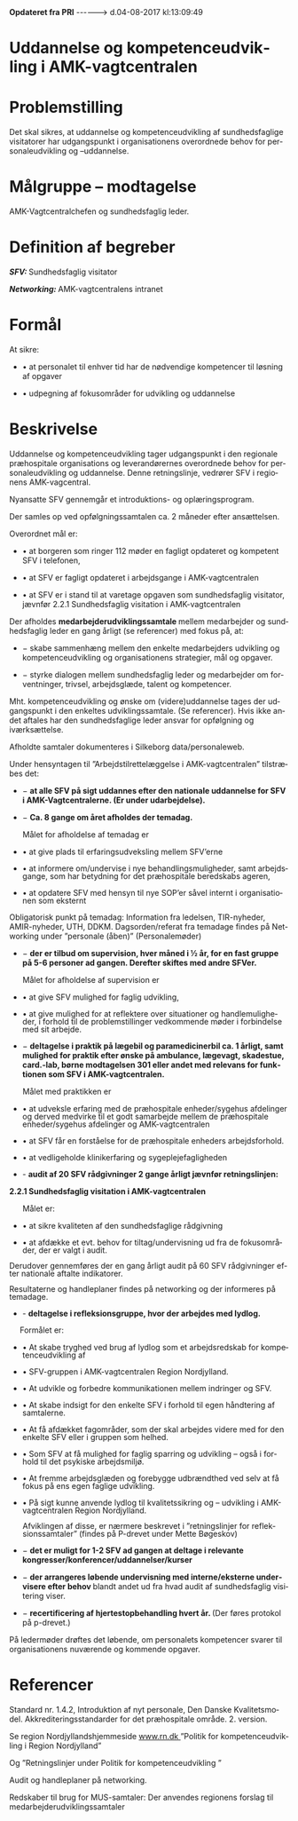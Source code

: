 <!--
.. title: uddannelse-og-kompetenceudvikling-i-amkvagtcentralen
.. slug: uddannelse-og-kompetenceudvikling-i-amkvagtcentralen
.. date: 2017-08-04 13:09:51 UTC+02:00
.. tags: 
.. category: 
.. link: 
.. description: 
.. type: text
.. hidetitle: True
-->

<div class="alert alert-success" role="alert"><b>Opdateret fra PRI</b>  ------>  d.04-08-2017  kl:13:09:49</div>

<div class="document" id="U43ae261f68654217a4555e12a4d0f5bf" lang="da-DK" xml:lang="da-DK" xmlns="http://www.w3.org/1999/xhtml">
 <h1 class="~clause~ Titeloverskrift">
  <span>
   Uddannelse og kompetenceudvikling i AMK-vagtcentralen
  </span>
 </h1>
 <p class="~clause~ Brdtekst">
 </p>
 <h1 class="~clause~ Overskrift1" id="a_7ed8cf00f146493a99889243c9164e55">
  <span>
   Problemstilling
  </span>
 </h1>
 <p class="~clause~ Brdtekst">
  <span>
   Det skal sikres, at uddannelse og kompetenceudvikling af sundhedsfaglige visitatorer har udgangspunkt i organisationens overordnede behov for personaleudvikling og –uddannelse.
  </span>
 </p>
 <p class="~clause~ Brdtekst">
 </p>
 <h1 class="~clause~ Overskrift1" id="a_60b1bf3760eb4023ba45fd8d7ba9fe14">
  <span>
   Målgruppe – modtagelse
  </span>
 </h1>
 <p class="~clause~ Brdtekst">
  <span>
   AMK-Vagtcentralchefen og sundhedsfaglig leder.
  </span>
 </p>
 <h1 class="~clause~ Overskrift1">
 </h1>
 <h1 class="~clause~ Overskrift1" id="a_67e2504ae74d45eab585ca97b4af4070">
  <span>
   Definition af begreber
  </span>
 </h1>
 <p class="~clause~ Normal">
  <span style="font-weight: bold; font-style: italic;">
   SFV:
  </span>
  <span>
   Sundhedsfaglig visitator
  </span>
 </p>
 <p class="~clause~ Normal">
  <span style="font-weight: bold; font-style: italic;">
   Networking:
  </span>
  <span>
   AMK-vagtcentralens intranet
  </span>
 </p>
 <h1 class="~clause~ Overskrift1">
 </h1>
 <h1 class="~clause~ Overskrift1" id="a_3cf70813c02f4f0eab303f3f3afcd419">
  <span>
   Formål
  </span>
 </h1>
 <p class="~clause~ Normal">
  <span>
   At sikre:
  </span>
 </p>
 <ul class="list14">
  <li>
   <p class="~clause~ Listeafsnit level0">
    <span class="item">
     •
    </span>
    <span>
     at personalet til enhver tid har de nødvendige kompetencer til løsning af opgaver
    </span>
   </p>
  </li>
  <li>
   <p class="~clause~ Listeafsnit level0">
    <span class="item">
     •
    </span>
    <span>
     udpegning af fokusområder for udvikling og uddannelse
    </span>
   </p>
  </li>
 </ul>
 <h2 class="~clause~ Overskrift2">
 </h2>
 <h1 class="~clause~ Overskrift1" id="a_d8a430050b4547579a3b1e1c2c5f40ac">
  <span>
   Beskrivelse
  </span>
 </h1>
 <p class="~clause~ Normal">
  <span>
   Uddannelse og kompetenceudvikling tager udgangspunkt i den regionale præhospitale organisations og leverandørernes overordnede behov for personaleudvikling og uddannelse. Denne retningslinje, vedrører SFV i regionens AMK-vagcentral.
  </span>
 </p>
 <p class="~clause~ Normal">
 </p>
 <p class="~clause~ Normal">
  <span>
   Nyansatte SFV gennemgår et introduktions- og oplæringsprogram.
  </span>
 </p>
 <p class="~clause~ Normal">
  <span>
   Der samles op ved opfølgningssamtalen ca. 2 måneder efter ansættelsen.
  </span>
 </p>
 <p class="~clause~ Normal">
 </p>
 <p class="~clause~ Normal">
  <span>
   Overordnet mål er:
  </span>
 </p>
 <ul class="list31">
  <li>
   <p class="~clause~ Opstilling-punkttegn">
    <span class="item">
     •
    </span>
    <span>
     at borgeren som ringer 112 møder en fagligt opdateret og kompetent SFV i telefonen,
    </span>
   </p>
  </li>
  <li>
   <p class="~clause~ Opstilling-punkttegn">
    <span class="item">
     •
    </span>
    <span>
     at SFV er fagligt opdateret i arbejdsgange i AMK-vagtcentralen
    </span>
   </p>
  </li>
  <li>
   <p class="~clause~ Opstilling-punkttegn">
    <span class="item">
     •
    </span>
    <span>
     at SFV er i stand til at varetage opgaven som sundhedsfaglig visitator, jævnfør 2.2.1 Sundhedsfaglig visitation i AMK-vagtcentralen
    </span>
   </p>
  </li>
 </ul>
 <p class="~clause~ Normal">
 </p>
 <p class="~clause~ Normal">
  <span>
   Der afholdes
  </span>
  <span style="font-weight: bold;">
   medarbejderudviklingssamtale
  </span>
  <span>
   mellem medarbejder og sundhedsfaglig leder en gang årligt (se referencer) med fokus på, at:
  </span>
 </p>
 <ul class="list19">
  <li>
   <p class="~clause~ Listeafsnit level0">
    <span class="item">
     −
    </span>
    <span>
     skabe sammenhæng mellem den enkelte medarbejders udvikling og kompetenceudvikling og organisationens strategier, mål og opgaver.
    </span>
   </p>
  </li>
  <li>
   <p class="~clause~ Listeafsnit level0">
    <span class="item">
     −
    </span>
    <span>
     styrke dialogen mellem sundhedsfaglig leder og medarbejder om forventninger, trivsel, arbejdsglæde, talent og kompetencer.
    </span>
   </p>
  </li>
 </ul>
 <p class="~clause~ Normal">
 </p>
 <p class="~clause~ Normal">
  <span>
   Mht. kompetenceudvikling og ønske om (videre)uddannelse tages der udgangspunkt i den enkeltes udviklingssamtale. (Se referencer). Hvis ikke andet aftales har den sundhedsfaglige leder ansvar for opfølgning og iværksættelse.
  </span>
 </p>
 <p class="~clause~ Normal">
  <span>
   Afholdte samtaler dokumenteres i Silkeborg data/personaleweb.
  </span>
 </p>
 <p class="~clause~ Normal">
 </p>
 <p class="~clause~ Normal">
  <span>
   Under hensyntagen til ”Arbejdstilrettelæggelse i AMK-vagtcentralen” tilstræbes det:
  </span>
 </p>
 <p class="~clause~ Normal">
 </p>
 <ul class="list20">
  <li>
   <p class="~clause~ Listeafsnit level0">
    <span class="item">
     −
    </span>
    <span style="font-weight: bold;">
     at alle SFV på sigt uddannes efter den nationale uddannelse for SFV i AMK-Vagtcentralerne. (Er under udarbejdelse).
    </span>
   </p>
  </li>
 </ul>
 <p class="~clause~ Normal">
 </p>
 <ul class="list20">
  <li>
   <p class="~clause~ Listeafsnit level0">
    <span class="item">
     −
    </span>
    <span style="font-weight: bold;">
     Ca. 8 gange om året afholdes der temadag.
    </span>
   </p>
  </li>
 </ul>
 <p class="~clause~ Normal" style="text-indent: 18pt;">
  <span>
   Målet for afholdelse af temadag er
  </span>
 </p>
 <ul class="list15">
  <li>
   <p class="~clause~ Listeafsnit level0" style="line-height: 100%;">
    <span class="item">
     •
    </span>
    <span>
     at give plads til erfaringsudveksling mellem SFV’erne
    </span>
   </p>
  </li>
  <li>
   <p class="~clause~ Listeafsnit level0" style="line-height: 100%;">
    <span class="item">
     •
    </span>
    <span>
     at informere om/undervise i nye behandlingsmuligheder, samt arbejdsgange, som har betydning for det præhospitale beredskabs ageren,
    </span>
   </p>
  </li>
  <li>
   <p class="~clause~ Listeafsnit level0" style="line-height: 100%;">
    <span class="item">
     •
    </span>
    <span>
     at opdatere SFV med hensyn til nye SOP’er såvel internt i organisationen som eksternt
    </span>
   </p>
  </li>
 </ul>
 <p class="~clause~ Listeafsnit" style="margin-left: 0;">
 </p>
 <p class="~clause~ Normal">
  <span>
   Obligatorisk punkt på temadag: Information fra ledelsen, TIR-nyheder, AMIR-nyheder, UTH, DDKM. Dagsorden/referat fra temadage findes på Networking under ”personale (åben)” (Personalemøder)
  </span>
 </p>
 <p class="~clause~ Listeafsnit">
 </p>
 <ul class="list21">
  <li>
   <p class="~clause~ Listeafsnit level0">
    <span class="item">
     −
    </span>
    <span style="font-weight: bold;">
     der er tilbud om supervision, hver måned i ½ år, for en fast gruppe på 5-6 personer ad gangen. Derefter skiftes med andre SFVer.
    </span>
   </p>
  </li>
 </ul>
 <p class="~clause~ Normal" style="text-indent: 18pt;">
  <span>
   Målet for afholdelse af supervision er
  </span>
 </p>
 <ul class="list16">
  <li>
   <p class="~clause~ Listeafsnit level0" style="line-height: 100%;">
    <span class="item">
     •
    </span>
    <span>
     at give SFV mulighed for faglig udvikling,
    </span>
   </p>
  </li>
  <li>
   <p class="~clause~ Listeafsnit level0" style="line-height: 100%;">
    <span class="item">
     •
    </span>
    <span>
     at give mulighed for at reflektere over situationer og handlemuligheder, i forhold til de problemstillinger vedkommende møder i forbindelse med sit arbejde.
    </span>
   </p>
  </li>
 </ul>
 <p class="~clause~ Normal">
 </p>
 <ul class="list21">
  <li>
   <p class="~clause~ Listeafsnit level0">
    <span class="item">
     −
    </span>
    <span style="font-weight: bold;">
     deltagelse i praktik på lægebil og paramedicinerbil ca. 1 årligt, samt mulighed for praktik efter ønske på ambulance, lægevagt, skadestue, card.-lab, børne modtagelsen 301 eller andet med relevans for funktionen som SFV i AMK-vagtcentralen.
    </span>
   </p>
  </li>
 </ul>
 <p class="~clause~ Normal" style="text-indent: 18pt;">
  <span>
   Målet med praktikken er
  </span>
 </p>
 <ul class="list17">
  <li>
   <p class="~clause~ Listeafsnit level0" style="line-height: 100%;">
    <span class="item">
     •
    </span>
    <span>
     at udveksle erfaring med de præhospitale enheder/sygehus afdelinger og derved medvirke til et godt samarbejde mellem de præhospitale enheder/sygehus afdelinger og AMK-vagtcentralen
    </span>
   </p>
  </li>
  <li>
   <p class="~clause~ Listeafsnit level0" style="line-height: 100%;">
    <span class="item">
     •
    </span>
    <span>
     at SFV får en forståelse for de præhospitale enheders arbejdsforhold.
    </span>
   </p>
  </li>
  <li>
   <p class="~clause~ Listeafsnit level0" style="line-height: 100%;">
    <span class="item">
     •
    </span>
    <span>
     at vedligeholde klinikerfaring og sygeplejefagligheden
    </span>
   </p>
  </li>
 </ul>
 <p class="~clause~ Listeafsnit">
 </p>
 <p class="~clause~ Normal">
 </p>
 <ul class="list30">
  <li>
   <p class="~clause~ Listeafsnit level0">
    <span class="item">
     -
    </span>
    <span style="font-weight: bold;">
     audit af 20 SFV rådgivninger 2 gange årligt jævnfør retningslinjen:
    </span>
   </p>
  </li>
 </ul>
 <p class="~clause~ Listeafsnit">
  <span style="font-weight: bold;">
   2.2.1 Sundhedsfaglig visitation i AMK-vagtcentralen
  </span>
 </p>
 <p class="~clause~ Normal" style="text-indent: 18pt;">
  <span>
   Målet er:
  </span>
 </p>
 <ul class="list18">
  <li>
   <p class="~clause~ Listeafsnit level0" style="line-height: 100%;">
    <span class="item">
     •
    </span>
    <span>
     at sikre kvaliteten af den sundhedsfaglige rådgivning
    </span>
   </p>
  </li>
  <li>
   <p class="~clause~ Listeafsnit level0" style="line-height: 100%;">
    <span class="item">
     •
    </span>
    <span>
     at afdække et evt. behov for tiltag/undervisning ud fra de fokusområder, der er valgt i audit.
    </span>
   </p>
  </li>
 </ul>
 <p class="~clause~ Listeafsnit" style="line-height: 100%;">
 </p>
 <p class="~clause~ Listeafsnit" style="line-height: 100%;">
  <span>
   Derudover gennemføres der en gang årligt audit på 60 SFV rådgivninger efter nationale aftalte indikatorer.
  </span>
 </p>
 <p class="~clause~ Listeafsnit" style="line-height: 100%;">
  <span>
   Resultaterne og handleplaner findes på networking og der informeres på temadage.
  </span>
 </p>
 <p class="~clause~ Normal" style="line-height: 100%;">
 </p>
 <ul class="list30">
  <li>
   <p class="~clause~ Listeafsnit level0" style="line-height: 100%;">
    <span class="item">
     -
    </span>
    <span style="font-weight: bold;">
     deltagelse  i refleksionsgruppe, hvor der arbejdes med lydlog.
    </span>
   </p>
  </li>
 </ul>
 <p class="~clause~ Normal" style="text-indent: 14.2pt;">
  <span>
   Formålet er:
  </span>
 </p>
 <ul class="list18">
  <li>
   <p class="~clause~ Listeafsnit level0" style="line-height: 100%;">
    <span class="item">
     •
    </span>
    <span>
     At skabe tryghed ved brug af lydlog som et arbejdsredskab for kompetenceudvikling af
    </span>
   </p>
  </li>
  <li>
   <p class="~clause~ Listeafsnit level0" style="line-height: 100%;">
    <span class="item">
     •
    </span>
    <span>
     SFV-gruppen i AMK-vagtcentralen Region Nordjylland.
    </span>
   </p>
  </li>
  <li>
   <p class="~clause~ Listeafsnit level0" style="line-height: 100%;">
    <span class="item">
     •
    </span>
    <span>
     At udvikle og forbedre kommunikationen mellem indringer og SFV.
    </span>
   </p>
  </li>
  <li>
   <p class="~clause~ Listeafsnit level0" style="line-height: 100%;">
    <span class="item">
     •
    </span>
    <span>
     At skabe indsigt for den enkelte SFV i forhold til egen håndtering af samtalerne.
    </span>
   </p>
  </li>
  <li>
   <p class="~clause~ Listeafsnit level0" style="line-height: 100%;">
    <span class="item">
     •
    </span>
    <span>
     At få afdækket fagområder, som der skal arbejdes videre med for den enkelte SFV eller i gruppen som helhed.
    </span>
   </p>
  </li>
  <li>
   <p class="~clause~ Listeafsnit level0" style="line-height: 100%;">
    <span class="item">
     •
    </span>
    <span>
     Som SFV at få mulighed for faglig sparring og udvikling – også i forhold til det psykiske arbejdsmiljø.
    </span>
   </p>
  </li>
  <li>
   <p class="~clause~ Listeafsnit level0" style="line-height: 100%;">
    <span class="item">
     •
    </span>
    <span>
     At fremme arbejdsglæden og forebygge udbrændthed ved selv at få fokus på ens egen faglige udvikling.
    </span>
   </p>
  </li>
  <li>
   <p class="~clause~ Listeafsnit level0" style="line-height: 100%;">
    <span class="item">
     •
    </span>
    <span>
     På sigt kunne anvende lydlog til kvalitetssikring og – udvikling i AMK-vagtcentralen Region Nordjylland.
    </span>
   </p>
  </li>
 </ul>
 <p class="~clause~ Normal" style="line-height: 100%; margin-left: 18pt;">
  <span>
   Afviklingen af disse, er nærmere beskrevet i ”retningslinjer for refleksionssamtaler” (findes på P-drevet under Mette Bøgeskov)
  </span>
 </p>
 <p class="~clause~ Listeafsnit" style="line-height: 100%;">
 </p>
 <p class="~clause~ Listeafsnit">
 </p>
 <ul class="list21">
  <li>
   <p class="~clause~ Listeafsnit level0">
    <span class="item">
     −
    </span>
    <span style="font-weight: bold;">
     det er muligt for 1-2 SFV ad gangen at deltage i relevante kongresser/konferencer/uddannelser/kurser
    </span>
   </p>
  </li>
 </ul>
 <p class="~clause~ Listeafsnit">
 </p>
 <ul class="list21">
  <li>
   <p class="~clause~ Listeafsnit level0">
    <span class="item">
     −
    </span>
    <span style="font-weight: bold;">
     der arrangeres løbende undervisning med interne/eksterne undervisere efter behov
    </span>
    <span>
     blandt andet ud fra hvad audit af sundhedsfaglig visitering viser.
    </span>
   </p>
  </li>
 </ul>
 <p class="~clause~ Normal">
  <span style="font-weight: bold;">
  </span>
 </p>
 <ul class="list21">
  <li>
   <p class="~clause~ Listeafsnit level0">
    <span class="item">
     −
    </span>
    <span style="font-weight: bold;">
     recertificering af hjertestopbehandling hvert år.
    </span>
    <span>
     (Der føres protokol på p-drevet.)
    </span>
   </p>
  </li>
 </ul>
 <p class="~clause~ Normal">
 </p>
 <p class="~clause~ Normal">
 </p>
 <p class="~clause~ Normal">
  <span>
   På ledermøder drøftes det løbende, om personalets kompetencer svarer til organisationens nuværende og kommende opgaver.
  </span>
 </p>
 <p class="~clause~ Normal">
 </p>
 <p class="~clause~ Normal">
 </p>
 <h1 class="~clause~ Overskrift1" id="a_70acd393decd4d4bb7edaa7485806058">
  <span>
   Referencer
  </span>
 </h1>
 <p class="~clause~ Brdtekst">
  <span>
   Standard nr. 1.4.2, Introduktion af nyt personale, Den Danske Kvalitetsmodel. Akkrediteringsstandarder for det præhospitale område. 2. version.
  </span>
 </p>
 <p class="~clause~ Brdtekst">
 </p>
 <p class="~clause~ Brdtekst">
  <span>
   Se region Nordjyllandshjemmeside
  </span>
  <a href="http://www.rn.dk/">
   <span class="Hyperlink">
    www.rn.dk
   </span>
  </a>
  <span>
   ”Politik for kompetenceudvikling i Region Nordjylland”
  </span>
 </p>
 <p class="~clause~ Brdtekst">
  <span>
   Og ”Retningslinjer under Politik for kompetenceudvikling ”
  </span>
 </p>
 <p class="~clause~ Brdtekst">
 </p>
 <p class="~clause~ Brdtekst">
  <span>
   Audit og handleplaner på networking.
  </span>
 </p>
 <p class="~clause~ Brdtekst">
 </p>
 <p class="~clause~ Brdtekst">
  <span>
   Redskaber til brug for MUS-samtaler: Der anvendes regionens forslag til medarbejderudviklingssamtaler
  </span>
 </p>
 <p class="~clause~ Brdtekst">
 </p>
 <p class="~clause~ Normal">
 </p>
</div>
